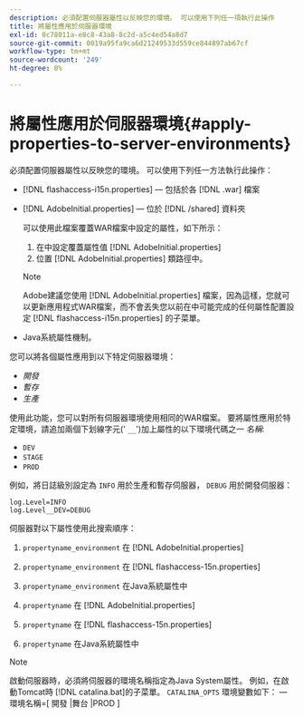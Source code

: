 ```yaml
---
description: 必須配置伺服器屬性以反映您的環境。 可以使用下列任一項執行此操作
title: 將屬性應用於伺服器環境
exl-id: 0c78011a-e8c8-43a8-8c2d-a5c4ed54a8d7
source-git-commit: 0019a95fa9ca6d21249533d559ce844897ab67cf
workflow-type: tm+mt
source-wordcount: '249'
ht-degree: 0%

---
```


# 將屬性應用於伺服器環境{#apply-properties-to-server-environments}

必須配置伺服器屬性以反映您的環境。 可以使用下列任一方法執行此操作：

* [!DNL flashaccess-i15n.properties]  — 包括於各 [!DNL .war] 檔案

* [!DNL AdobeInitial.properties]  — 位於 [!DNL /shared] 資料夾

   可以使用此檔案覆蓋WAR檔案中設定的屬性，如下所示：

   1. 在中設定覆蓋屬性值 [!DNL AdobeInitial.properties]
   1. 位置 [!DNL AdobeInitial.properties] 類路徑中。

   >[!NOTE]
   >
   >Adobe建議您使用 [!DNL AdobeInitial.properties] 檔案，因為這樣，您就可以更新應用程式WAR檔案，而不會丟失您以前在中可能完成的任何屬性配置設定 [!DNL flashaccess-i15n.properties] 的子菜單。

* Java系統屬性機制。

您可以將各個屬性應用到以下特定伺服器環境：

* *開發*
* *暫存*
* *生產*

使用此功能，您可以對所有伺服器環境使用相同的WAR檔案。 要將屬性應用於特定環境，請追加兩個下划線字元(&#39; `__`&#39;)加上屬性的以下環境代碼之一 *名稱*:

* `DEV`
* `STAGE`
* `PROD`

<!--<a id="example_A7A58E3EE8DA4114B4F7A9EEB69D50CA"></a>-->

例如，將日誌級別設定為 `INFO` 用於生產和暫存伺服器， `DEBUG` 用於開發伺服器：

```
log.Level=INFO  
log.Level__DEV=DEBUG 
```

伺服器對以下屬性使用此搜索順序：

1. `propertyname_environment` 在 [!DNL AdobeInitial.properties]

1. `propertyname_environment` 在 [!DNL flashaccess-15n.properties]

1. `propertyname_environment` 在Java系統屬性中
1. `propertyname` 在 [!DNL AdobeInitial.properties]

1. `propertyname` 在 [!DNL flashaccess-15n.properties]

1. `propertyname` 在Java系統屬性中

>[!NOTE]
>
>啟動伺服器時，必須將伺服器的環境名稱指定為Java System屬性。 例如，在啟動Tomcat時 [!DNL catalina.bat]的子菜單。 `CATALINA_OPTS` 環境變數如下：
> — 環境名稱=[ 開發 |舞台 |PROD ]
